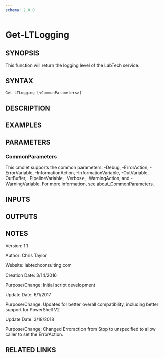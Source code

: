 ```yaml
---
schema: 2.0.0
---
```


# Get-LTLogging

## SYNOPSIS
This function will return the logging level of the LabTech service.

## SYNTAX

```
Get-LTLogging [<CommonParameters>]
```

## DESCRIPTION

## EXAMPLES

## PARAMETERS

### CommonParameters
This cmdlet supports the common parameters: -Debug, -ErrorAction, -ErrorVariable, -InformationAction, -InformationVariable, -OutVariable, -OutBuffer, -PipelineVariable, -Verbose, -WarningAction, and -WarningVariable. For more information, see [about_CommonParameters](http://go.microsoft.com/fwlink/?LinkID=113216).

## INPUTS

## OUTPUTS

## NOTES
Version:        1.1

Author:         Chris Taylor

Website:        labtechconsulting.com

Creation Date:  3/14/2016

Purpose/Change: Initial script development



Update Date: 6/1/2017

Purpose/Change: Updates for better overall compatibility, including better support for PowerShell V2



Update Date: 3/18/2018

Purpose/Change: Changed Erroraction from Stop to unspecified to allow caller to set the ErrorAction. 


## RELATED LINKS
